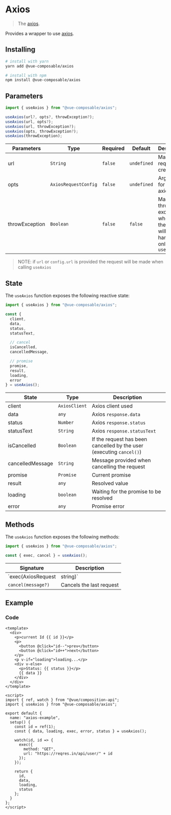 # Axios

> The [axios](https://github.com/axios/axios).

Provides a wrapper to use [axios](https://github.com/axios/axios).

## Installing

```bash
# install with yarn
yarn add @vue-composable/axios

# install with npm
npm install @vue-composable/axios
```

## Parameters

```js
import { useAxios } from "@vue-composable/axios";

useAxios(url?, opts?, throwException?);
useAxios(url, opts?);
useAxios(url, throwException?);
useAxios(opts, throwException?);
useAxios(throwException);

```

| Parameters     | Type                 | Required | Default     | Description                                                                                    |
| -------------- | -------------------- | -------- | ----------- | ---------------------------------------------------------------------------------------------- |
| url            | `String`             | `false`  | `undefined` | Makes a request at creation                                                                    |
| opts           | `AxiosRequestConfig` | `false`  | `undefined` | Arguments for axios.client                                                                     |
| throwException | `Boolean`            | `false`  | `false`     | Makes `exec` throw exceptions, when `false` the error will be handled only by the `usePromise` |

> NOTE: if `url` or `config.url` is provided the request will be made when calling `useAxios`

## State

The `useAxios` function exposes the following reactive state:

```js
import { useAxios } from "@vue-composable/axios";

const {
  client,
  data,
  status,
  statusText,

  // cancel
  isCancelled,
  cancelledMessage,

  // promise
  promise,
  result,
  loading,
  error
} = useAxios();
```

| State            | Type          | Description                                                          |
| ---------------- | ------------- | -------------------------------------------------------------------- |
| client           | `AxiosClient` | Axios client used                                                    |
| data             | `any`         | Axios `response.data`                                                |
| status           | `Number`      | Axios `response.status`                                              |
| statusText       | `String`      | Axios `response.statusText`                                          |
| isCancelled      | `Boolean`     | If the request has been cancelled by the user (executing `cancel()`) |
| cancelledMessage | `String`      | Message provided when cancelling the request                         |
| promise          | `Promise`     | Current promise                                                      |
| result           | `any`         | Resolved value                                                       |
| loading          | `boolean`     | Waiting for the promise to be resolved                               |
| error            | `any`         | Promise error                                                        |

## Methods

The `useAxios` function exposes the following methods:

```js
import { useAxios } from "@vue-composable/axios";

const { exec, cancel } = useAxios();
```

| Signature                   | Description              |
| --------------------------- | ------------------------ |
| `exec(AxiosRequest|string)` | Executes axios request   |
| `cancel(message?)`          | Cancels the last request |

## Example

<ClientOnly>
<axios-example/>
</ClientOnly>

### Code

```vue
<template>
  <div>
    <p>current Id {{ id }}</p>
    <p>
      <button @click="id--">prev</button>
      <button @click="id++">next</button>
    </p>
    <p v-if="loading">loading...</p>
    <div v-else>
      <p>Status: {{ status }}</p>
      {{ data }}
    </div>
  </div>
</template>

<script>
import { ref, watch } from "@vue/composition-api";
import { useAxios } from "@vue-composable/axios";

export default {
  name: "axios-example",
  setup() {
    const id = ref(1);
    const { data, loading, exec, error, status } = useAxios();

    watch(id, id => {
      exec({
        method: "GET",
        url: "https://reqres.in/api/user/" + id
      });
    });

    return {
      id,
      data,
      loading,
      status
    };
  }
};
</script>
```
